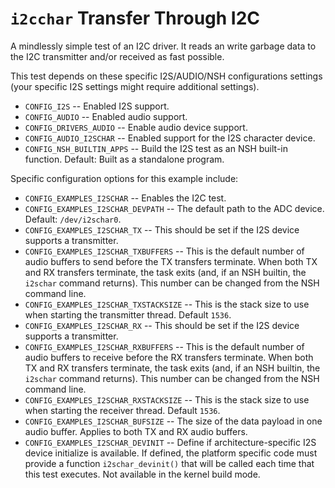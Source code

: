 `i2cchar` Transfer Through I2C
==============================

A mindlessly simple test of an I2C driver. It reads an write garbage
data to the I2C transmitter and/or received as fast possible.

This test depends on these specific I2S/AUDIO/NSH configurations
settings (your specific I2S settings might require additional settings).

-   `CONFIG_I2S` -- Enabled I2S support.
-   `CONFIG_AUDIO` -- Enabled audio support.
-   `CONFIG_DRIVERS_AUDIO` -- Enable audio device support.
-   `CONFIG_AUDIO_I2SCHAR` -- Enabled support for the I2S character
    device.
-   `CONFIG_NSH_BUILTIN_APPS` -- Build the I2S test as an NSH built-in
    function. Default: Built as a standalone program.

Specific configuration options for this example include:

-   `CONFIG_EXAMPLES_I2SCHAR` -- Enables the I2C test.
-   `CONFIG_EXAMPLES_I2SCHAR_DEVPATH` -- The default path to the ADC
    device. Default: `/dev/i2schar0`.
-   `CONFIG_EXAMPLES_I2SCHAR_TX` -- This should be set if the I2S device
    supports a transmitter.
-   `CONFIG_EXAMPLES_I2SCHAR_TXBUFFERS` -- This is the default number of
    audio buffers to send before the TX transfers terminate. When both
    TX and RX transfers terminate, the task exits (and, if an NSH
    builtin, the `i2schar` command returns). This number can be changed
    from the NSH command line.
-   `CONFIG_EXAMPLES_I2SCHAR_TXSTACKSIZE` -- This is the stack size to
    use when starting the transmitter thread. Default `1536`.
-   `CONFIG_EXAMPLES_I2SCHAR_RX` -- This should be set if the I2S device
    supports a transmitter.
-   `CONFIG_EXAMPLES_I2SCHAR_RXBUFFERS` -- This is the default number of
    audio buffers to receive before the RX transfers terminate. When
    both TX and RX transfers terminate, the task exits (and, if an NSH
    builtin, the `i2schar` command returns). This number can be changed
    from the NSH command line.
-   `CONFIG_EXAMPLES_I2SCHAR_RXSTACKSIZE` -- This is the stack size to
    use when starting the receiver thread. Default `1536`.
-   `CONFIG_EXAMPLES_I2SCHAR_BUFSIZE` -- The size of the data payload in
    one audio buffer. Applies to both TX and RX audio buffers.
-   `CONFIG_EXAMPLES_I2SCHAR_DEVINIT` -- Define if architecture-specific
    I2S device initialize is available. If defined, the platform
    specific code must provide a function `i2schar_devinit()` that will
    be called each time that this test executes. Not available in the
    kernel build mode.
